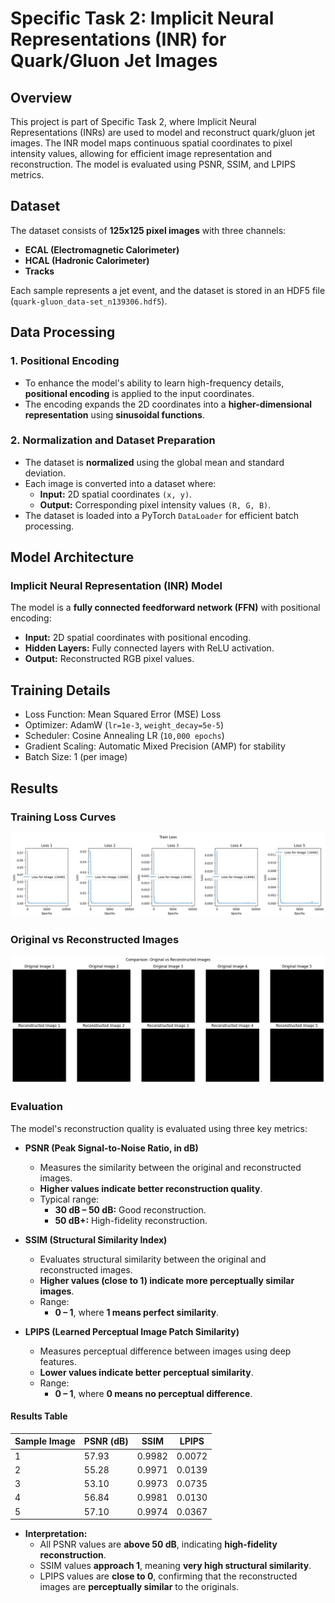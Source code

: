 # Specific Task 2: Implicit Neural Representations (INR) for Quark/Gluon Jet Images

## Overview
This project is part of Specific Task 2, where Implicit Neural Representations (INRs) are used to model and reconstruct quark/gluon jet images. The INR model maps continuous spatial coordinates to pixel intensity values, allowing for efficient image representation and reconstruction. The model is evaluated using PSNR, SSIM, and LPIPS metrics.

## Dataset
The dataset consists of **125x125 pixel images** with three channels:
- **ECAL (Electromagnetic Calorimeter)**
- **HCAL (Hadronic Calorimeter)**
- **Tracks**

Each sample represents a jet event, and the dataset is stored in an HDF5 file (`quark-gluon_data-set_n139306.hdf5`).

## Data Processing

### 1. Positional Encoding
- To enhance the model's ability to learn high-frequency details, **positional encoding** is applied to the input coordinates.
- The encoding expands the 2D coordinates into a **higher-dimensional representation** using **sinusoidal functions**.

### 2. Normalization and Dataset Preparation
- The dataset is **normalized** using the global mean and standard deviation.
- Each image is converted into a dataset where:
  - **Input:** 2D spatial coordinates `(x, y)`.
  - **Output:** Corresponding pixel intensity values `(R, G, B)`.
- The dataset is loaded into a PyTorch `DataLoader` for efficient batch processing.

## Model Architecture

### Implicit Neural Representation (INR) Model
The model is a **fully connected feedforward network (FFN)** with positional encoding:
- **Input:** 2D spatial coordinates with positional encoding.
- **Hidden Layers:** Fully connected layers with ReLU activation.
- **Output:** Reconstructed RGB pixel values.

## Training Details

- Loss Function: Mean Squared Error (MSE) Loss  
- Optimizer: AdamW (`lr=1e-3`, `weight_decay=5e-5`)  
- Scheduler: Cosine Annealing LR (`10,000 epochs`)  
- Gradient Scaling: Automatic Mixed Precision (AMP) for stability  
- Batch Size: 1 (per image)  

## Results

### Training Loss Curves
![Loss Curve](curve.png)

### Original vs Reconstructed Images
![Original vs Reconstructed](compare.png)

### Evaluation
The model's reconstruction quality is evaluated using three key metrics:

- **PSNR (Peak Signal-to-Noise Ratio, in dB)**
  - Measures the similarity between the original and reconstructed images.
  - **Higher values indicate better reconstruction quality**.
  - Typical range:
    - **30 dB – 50 dB:** Good reconstruction.
    - **50 dB+:** High-fidelity reconstruction.

- **SSIM (Structural Similarity Index)**
  - Evaluates structural similarity between the original and reconstructed images.
  - **Higher values (close to 1) indicate more perceptually similar images**.
  - Range:
    - **0 – 1**, where **1 means perfect similarity**.

- **LPIPS (Learned Perceptual Image Patch Similarity)**
  - Measures perceptual difference between images using deep features.
  - **Lower values indicate better perceptual similarity**.
  - Range:
    - **0 – 1**, where **0 means no perceptual difference**.

#### Results Table
| Sample Image | PSNR (dB) | SSIM | LPIPS |
|-------------|-----------|------|--------|
| 1           | 57.93     | 0.9982 | 0.0072 |
| 2           | 55.28     | 0.9971 | 0.0139 |
| 3           | 53.10     | 0.9973 | 0.0735 |
| 4           | 56.84     | 0.9981 | 0.0130 |
| 5           | 57.10     | 0.9974 | 0.0367 |

- **Interpretation:**
  - All PSNR values are **above 50 dB**, indicating **high-fidelity reconstruction**.
  - SSIM values **approach 1**, meaning **very high structural similarity**.
  - LPIPS values are **close to 0**, confirming that the reconstructed images are **perceptually similar** to the originals.


